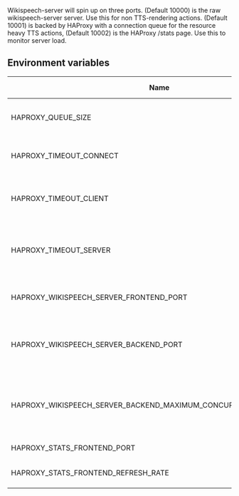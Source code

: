 Wikispeech-server will spin up on three ports.
(Default 10000) is the raw wikispeech-server server. Use this for non TTS-rendering actions.
(Default 10001) is backed by HAProxy with a connection queue for the resource heavy TTS actions,
(Default 10002) is the HAProxy /stats page. Use this to monitor server load.

## Environment variables

| Name                                                             | Default value  | Description                                                       |
| ---------------------------------------------------------------- |:--------------:| ----------------------------------------------------------------- |
| HAPROXY_QUEUE_SIZE                                               | 100            | Maximum number of connection in queue.                            |
| HAPROXY_TIMEOUT_CONNECT                                          | 60s            | Time before giving up a queued connection.                        |
| HAPROXY_TIMEOUT_CLIENT                                           | 60s            | Time before giving up on a non responding client.                 |
| HAPROXY_TIMEOUT_SERVER                                           | 60s            | Time before giving up on a non responding wikispeech-server.      |
| HAPROXY_WIKISPEECH_SERVER_FRONTEND_PORT                          | 10001          | HAProxy queued wikispeech-server port.                            |
| HAPROXY_WIKISPEECH_SERVER_BACKEND_PORT                           | 10000          | Raw wikispeech-server port as defined in server.conf.             |
| HAPROXY_WIKISPEECH_SERVER_BACKEND_MAXIMUM_CONCURRENT_CONNECTIONS | 4              | Number of active connections allowed on queued wikispeech-server. |
| HAPROXY_STATS_FRONTEND_PORT                                      | 10002          | HAProxy stats port.                                               |
| HAPROXY_STATS_FRONTEND_REFRESH_RATE                              | 4s             | Refreshrate on HAProxy stats.                                     |

